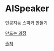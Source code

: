 # AISpeaker
인공지능 스피커 만들기

[만드는 과정](https://yunju-m.tistory.com/entry/%EC%9D%B8%EA%B3%B5%EC%A7%80%EB%8A%A5-%EC%8A%A4%ED%94%BC%EC%BB%A4-%EB%A7%8C%EB%93%A4%EA%B8%B0python)

[출처](https://www.youtube.com/watch?v=WTul6LIjIBA)
